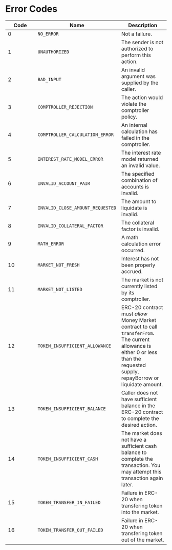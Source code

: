 # Error Codes

<table><thead><tr><th width="77">Code</th><th>Name</th><th>Description</th></tr></thead><tbody><tr><td>0</td><td><code>NO_ERROR</code></td><td>Not a failure.</td></tr><tr><td>1</td><td><code>UNAUTHORIZED</code></td><td>The sender is not authorized to perform this action.</td></tr><tr><td>2</td><td><code>BAD_INPUT</code></td><td>An invalid argument was supplied by the caller.</td></tr><tr><td>3</td><td><code>COMPTROLLER_REJECTION</code></td><td>The action would violate the comptroller policy.</td></tr><tr><td>4</td><td><code>COMPTROLLER_CALCULATION_ERROR</code></td><td>An internal calculation has failed in the comptroller.</td></tr><tr><td>5</td><td><code>INTEREST_RATE_MODEL_ERROR</code></td><td>The interest rate model returned an invalid value.</td></tr><tr><td>6</td><td><code>INVALID_ACCOUNT_PAIR</code></td><td>The specified combination of accounts is invalid.</td></tr><tr><td>7</td><td><code>INVALID_CLOSE_AMOUNT_REQUESTED</code></td><td>The amount to liquidate is invalid.</td></tr><tr><td>8</td><td><code>INVALID_COLLATERAL_FACTOR</code></td><td>The collateral factor is invalid.</td></tr><tr><td>9</td><td><code>MATH_ERROR</code></td><td>A math calculation error occurred.</td></tr><tr><td>10</td><td><code>MARKET_NOT_FRESH</code></td><td>Interest has not been properly accrued.</td></tr><tr><td>11</td><td><code>MARKET_NOT_LISTED</code></td><td>The market is not currently listed by its comptroller.</td></tr><tr><td>12</td><td><code>TOKEN_INSUFFICIENT_ALLOWANCE</code></td><td>ERC-20 contract must <em>allow</em> Money Market contract to call <code>transferFrom</code>. The current allowance is either 0 or less than the requested supply, repayBorrow or liquidate amount.</td></tr><tr><td>13</td><td><code>TOKEN_INSUFFICIENT_BALANCE</code></td><td>Caller does not have sufficient balance in the ERC-20 contract to complete the desired action.</td></tr><tr><td>14</td><td><code>TOKEN_INSUFFICIENT_CASH</code></td><td>The market does not have a sufficient cash balance to complete the transaction. You may attempt this transaction again later.</td></tr><tr><td>15</td><td><code>TOKEN_TRANSFER_IN_FAILED</code></td><td>Failure in ERC-20 when transfering token into the market.</td></tr><tr><td>16</td><td><code>TOKEN_TRANSFER_OUT_FAILED</code></td><td>Failure in ERC-20 when transfering token out of the market.</td></tr></tbody></table>
